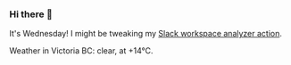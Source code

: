 ### Hi there :wave:

It's Wednesday! I might be tweaking my [Slack workspace analyzer action](https://github.com/bewuethr/slack-analyzer).

Weather in Victoria BC: clear, at +14°C.
